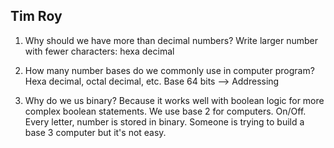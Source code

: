 ## Tim Roy

1. Why should we have more than decimal numbers?
Write larger number with fewer characters: hexa decimal

2. How many number bases do we commonly use in computer program? 
Hexa decimal, octal decimal, etc. Base 64 bits --> Addressing

3. Why do we us binary? Because it works well with boolean logic for more complex boolean statements. We use base 2 for computers. On/Off. Every letter, number is stored in binary. Someone is trying to build a base 3 computer but it's not easy. 

